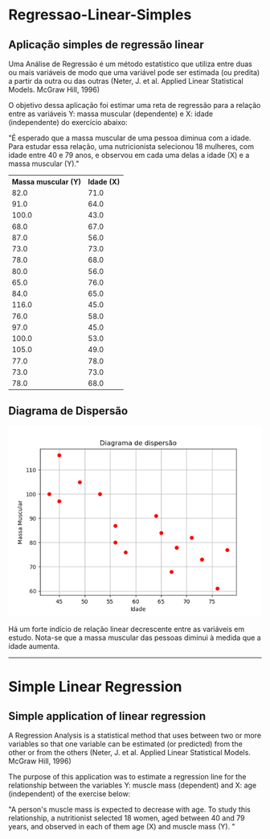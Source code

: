 # Regressao-Linear-Simples

## Aplicação simples de regressão linear

Uma Análise de Regressão é um método estatístico que utiliza entre duas ou mais variáveis de modo que uma variável pode ser estimada (ou predita) a partir da outra ou das outras (Neter, J. et al. Applied Linear Statistical Models. McGraw Hill, 1996)

O objetivo dessa aplicação foi estimar uma reta de regressão para a relação entre as variáveis Y: massa muscular (dependente) e X: idade (independente) do exercício abaixo:
  
  "É esperado que a massa muscular de uma pessoa diminua com a idade. Para estudar essa relação, uma nutricionista selecionou 18 mulheres, 
  com idade entre 40 e 79 anos, e observou em cada uma delas a idade (X) e a massa muscular (Y)."

<table>
  <tr>
    <th><b>Massa muscular (Y)</b></th>
    <th><b>Idade (X)</b></th>
  </tr>
  <tr>
    <td>82.0</td>
    <td>71.0</td>
  </tr>
  <tr>
      <td>91.0</td>
      <td>64.0</td>
  </tr>
  <tr>
      <td>100.0</td>
      <td>43.0</td>
  </tr>
  <tr>
      <td>68.0</td>
      <td>67.0</td>
  </tr>
  <tr>
      <td>87.0</td>
      <td>56.0</td>
  </tr>
  <tr>
      <td>73.0</td>
      <td>73.0</td>
  </tr>
  <tr>
      <td>78.0</td>
      <td>68.0</td>
  </tr>
  <tr>
      <td>80.0</td>
      <td>56.0</td>
  </tr>
  <tr>
      <td>65.0</td>
      <td>76.0</td>
  </tr>
  <tr>
      <td>84.0</td>
      <td>65.0</td>
  </tr>
  <tr>
      <td>116.0</td>
      <td>45.0</td>
  </tr>
  <tr>
      <td>76.0</td>
      <td>58.0</td>
  </tr>
  <tr>
      <td>97.0</td>
      <td>45.0</td>
  </tr>
  <tr>
      <td>100.0</td>
      <td>53.0</td>
  </tr>
  <tr>
      <td>105.0</td>
      <td>49.0</td>
  </tr>
  <tr>
      <td>77.0</td>
      <td>78.0</td>
  </tr>
  <tr>
      <td>73.0</td>
      <td>73.0</td>
  </tr>
  <tr>
      <td>78.0</td>
      <td>68.0</td>
  </tr>
 </table>

## Diagrama de Dispersão

<img src="test.png">

  Há um forte indício de relação linear decrescente entre as variáveis em estudo. Nota-se que a massa muscular das pessoas diminui à medida que a idade aumenta. 

-------------------------------------------------------------------------------------

# Simple Linear Regression

## Simple application of linear regression

A Regression Analysis is a statistical method that uses between two or more variables
so that one variable can be estimated (or predicted) from the other or from the others (Neter, J. et al. Applied Linear Statistical Models. McGraw Hill,
1996)

The purpose of this application was to estimate a regression line for the relationship between the variables Y: muscle mass (dependent) and X: age (independent) of the
exercise below:

  "A person's muscle mass is expected to decrease with age. To study this relationship, a nutritionist selected 18 women,
  aged between 40 and 79 years, and observed in each of them age (X) and muscle mass (Y). "
